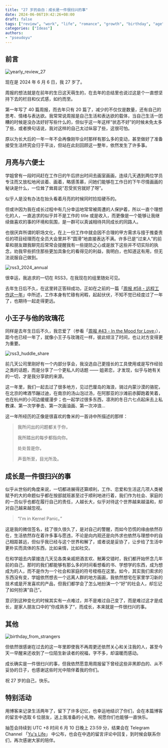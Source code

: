 ```yaml
---
title: "27 岁的自白：成长是一件很扫兴的事"
date: 2024-06-06T19:42:26+08:00
draft: false
tags: ["review", "work", "life", "romance", "growth", "birthday", "age"]
categories: ["Ideas"]
authors:
- "pseudoyu"
---
```


## 前言

![yearly_review_27](https://image.pseudoyu.com/images/yearly_review_27.png)

现在是 2024 年 6 月 6 日，我 27 岁了。

周报的想法就是在前年的生日这天萌生的，在去年的总结里也说过这是个一直想坚持下去的栏目和仪式感，如约而至。

第一年写了 40 篇周报，而去年只有 20 篇了，减少的不仅仅是数量，还有自己的思考、情绪与表达欲。我常常说周报是自己生活和表达欲的载体，当自己生活一团糟的时候是没办法好好写些什么的，但似乎这一年这样“状态不好”的时候未免太多了些，或者换句话说，我对这样的自己太过纵容了些，这很可怕。

原以为长大后的一年一年不会再像刚毕业时那样有那么多的变动，甚至做好了准备接受生活终究会归于平淡，但站在此刻回顾这一整年，依然发生了许多事。

## 月亮与六便士

学姐曾有一段时间赶在工作日的午后挤出时间去画室画画，连续几天遇到两位学员专注而又放松地闲谈着、画着，略感羡慕，问她们能够在工作日的下午尽情画画的秘诀是什么，一位耸了耸肩说“忍受贫穷就好了呀”。

似乎人是没有办法在抬头看着月亮的时候同时捡拾硬币的。

但或许因为我在成长过程中有几分幸运地常常被周遭的人保护着，所以一直个理想化的人，一直追求的似乎并不是工作的 title 或是收入，而更像是一个能够让我继续做喜欢的事的环境和氛围，是一群可以真诚相待共同成长的同路人。

也很厌弃所谓的职场文化，在上一份工作中就会因不合理的甲方需求与擅于推委责任的项目经理而在全员大会里并不“圆滑”地直接表达不满。许多已是“过来人”的前辈和朋友跟我聊完后常常会提醒我有一些提防之心或是放下这些并不切实际的执念，劝我早些抓住那些更加具象化的看得见的利益，我明白，也知道这有用，但无法说服自己做到。

![rss3_2024_annual](https://image.pseudoyu.com/images/rss3_2024_annual.jpg)

很幸运，我追求的一切在 RSS3，在我现在的组里随处可见。

去年生日后不久，在这里转正答辩成功，正如在之前的一篇「[周报 #58 - 远程工作这一年](https://www.pseudoyu.com/zh/2024/04/30/weekly_review_20240430/)」中所述，工作本身有忙碌有闲暇，起起伏伏，不知不觉已经度过了一年了，也期待一起走得更远。

## 小王子与他的玫瑰花

同样是去年生日后不久，我恋爱了（参看「[周报 #43 - In the Mood for Love](https://www.pseudoyu.com/zh/2023/07/10/weekly_review_20230710/)」），距今也已经一年了，就像小王子与玫瑰花一样，彼此倾注了时间，也让对方变得更为重要。

![rss3_huddle_share](https://image.pseudoyu.com/images/rss3_huddle_share.png)

前几天公司里刚好有一个内部分享会，我没选自己更擅长的工具使用或是写作经验之类的话题，而是分享了一个更私人的话题 —— 姐弟恋，才发现，似乎与她有关的一切，才是我分享欲的来源。

这一年里，我们一起去过了很多地方，见过巴厘岛的海浪，骑过内蒙沙漠的骆驼，在北京的啤酒节蹦过迪，在南京的汤山泡过汤，在阿那亚的沙滩前赤脚跑着笑着，也在杭州的小河边缓缓漫步；也一起学过很多东西，凛冽的冬日六七点起床去上私教课、第一次学拳击、第一次画油画、第一次冲浪...

这一年所经历的正像是很喜欢的鲁米的一首诗中所描述的那样：

> 我所问出的问题都关于你，
>
> 我所踏出的每步都指向你。
>
> 处处皆是你，
>
> 声音所至，目光所及。

## 成长是一件很扫兴的事

似乎从世俗的角度来说，一切都进展得还算顺利，工作、恋爱和生活这几项人类被赋予的大的命题似乎都在按部就班甚至过于顺利地进行着，我们作为社会、家庭的的一员似乎也都在履行自己的责任，人越长大，似乎对待这个世界越来越温和，却对自己越来越忽视。

> “I'm in Kernel Panic。”

这是我的微信签名，挂了很久很久了，是对自己的警醒，而如今恐慌的缘由依然存在，生活依然存在着许多事与愿违，不论是向内观还是向外求也依然与理想中的自己相距甚远，但似乎我已经与这个世界和解了，或者说是妥协了，让步给了生活中更朴实而具体的东西，比如亲情，比如社交。

在和学姐去内蒙接连几天见各类亲戚把酒言欢、觥筹交错时，我们都开始怀念几年前的自己，那时的我们都能够有那么多的时间看想看的书、学想学的东西，成为想成为的人，而不是作为一个社会和家庭的符号桎梏在这里。如今，其实我们索求的东西没有变，学姐依然想去一个远离人群的地方画画，我依然想宅在家里学习新的技术或是开发喜欢的产品，但我们都学会了怎么地扮演一个“好”的社会人，却忘记了如何扮演“自己”。

意识到这种变化的时候其实有一点难过，并不是难过自己变了，而是难过这才是成长，是家人朋友口中的”你成熟多了“，而成长，本来就是一件很扫兴的事。

## 其他

![birthday_from_strangers](https://image.pseudoyu.com/images/birthday_from_strangers.png)

但依然很感谢在过去的这一年里即使我不再周更还依然关心和关注我的人，甚至今天一早醒来还收到了一位陌生新读者的祝福，字不多，却温暖而感动。

成长确实是一件很扫兴的事，但我依然愿意用周报留下曾经这些非黑即白的、从不妥协的日子，也感谢这些时光中陪伴着我的你们。

祝 27 岁的自己，快乐。

## 特别活动

用博客来记录生活两年了，留下了许多记忆，也幸运地结识了你们，会在本篇博客的留言中选取 6 位朋友，送上我准备的小礼物，祝愿你们也能够一直快乐。

抽签会持续到 UTC +8 时间 6 月 10 日晚上 23:59 分，结果会在 Telegram Channel 「[Yu's Life](https://t.me/pseudoyulife)」 中公布，也会在中选的留言评论中回复，到时候会联系你们，再次感谢大家的陪伴。
